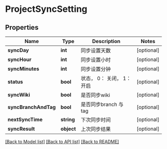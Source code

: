 # ProjectSyncSetting

## Properties

Name | Type | Description | Notes
------------ | ------------- | ------------- | -------------
**syncDay** | **int** | 同步设置天数 | [optional] 
**syncHour** | **int** | 同步设置小时 | [optional] 
**syncMinutes** | **int** | 同步设置分钟 | [optional] 
**status** | **bool** | 状态， 0： 关闭， 1：开启 | [optional] 
**syncWiki** | **bool** | 是否同步wiki | [optional] 
**syncBranchAndTag** | **bool** | 是否同步branch 与 tag | [optional] 
**nextSyncTime** | **string** | 下次同步时间 | [optional] 
**syncResult** | **object** | 上次同步结果 | [optional] 

[[Back to Model list]](../../README.md#documentation-for-models) [[Back to API list]](../../README.md#documentation-for-api-endpoints) [[Back to README]](../../README.md)


